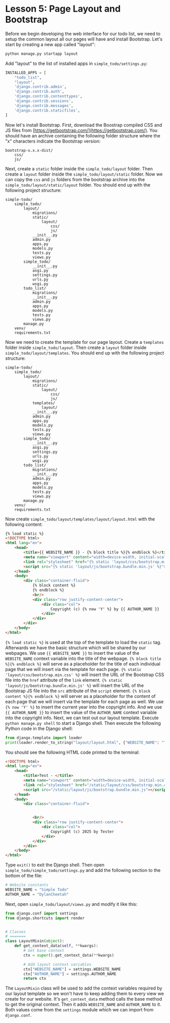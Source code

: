 # Lesson 5: Page Layout and Bootstrap

Before we begin developing the web interface for our todo list, we need to setup the common layout all our pages will have and install Bootstrap. Let's start by creating a new app called "layout":
```sh
python manage.py startapp layout
```

Add "layout" to the list of installed apps in `simple_todo/settings.py`:
```python
INSTALLED_APPS = [
    "todo_list",
    "layout",
    'django.contrib.admin',
    'django.contrib.auth',
    'django.contrib.contenttypes',
    'django.contrib.sessions',
    'django.contrib.messages',
    'django.contrib.staticfiles',
]
```

Now let's install Bootstrap. First, download the Boostrap compiled CSS and JS files from [https://getbootstrap.com/](https://getbootstrap.com/). You should have an archive containing the following folder structure where the "x" characters indicate the Bootstrap version:
```
bootstrap-x.x.x-dist/
    css/
    js/
```

Next, create a `static` folder inside the `simple_todo/layout` folder. Then create a `layout` folder inside the `simple_todo/layout/static` folder. Now we can copy the `css` and `js` folders from the bootstrap archive into the `simple_todo/layout/static/layout` folder. You should end up with the following project structure:
```
simple-todo/
    simple_todo/
        layout/
            migrations/
            static/
                layout/
                    css/
                    js/
            __init__.py
            admin.py
            apps.py
            models.py
            tests.py
            views.py
        simple_todo/
            __init__.py
            asgi.py
            settings.py
            urls.py
            wsgi.py
        todo_list/
            migrations/
            __init__.py
            admin.py
            apps.py
            models.py
            tests.py
            views.py
        manage.py
    venv/
    requirements.txt
```

Now we need to create the template for our page layout. Create a `templates` folder inside `simple_todo/layout`. Then create a `layout` folder inside `simple_todo/layout/templates`. You should end up with the following project structure:
```
simple-todo/
    simple_todo/
        layout/
            migrations/
            static/
                layout/
                    css/
                    js/
            templates/
                layout/
            __init__.py
            admin.py
            apps.py
            models.py
            tests.py
            views.py
        simple_todo/
            __init__.py
            asgi.py
            settings.py
            urls.py
            wsgi.py
        todo_list/
            migrations/
            __init__.py
            admin.py
            apps.py
            models.py
            tests.py
            views.py
        manage.py
    venv/
    requirements.txt
```

Now create `simple_todo/layout/templates/layout/layout.html` with the following content:
```html
{% load static %}
<!DOCTYPE html>
<html lang="en">
    <head>
        <title>{{ WEBSITE_NAME }} - {% block title %}{% endblock %}</title>
        <meta name="viewport" content="width=device-width, initial-scale=1"/>
        <link rel="stylesheet" href="{% static 'layout/css/bootstrap.min.css' %}"/>
        <script src="{% static 'layout/js/bootstrap.bundle.min.js' %}"></script>
    </head>
    <body>
        <div class="container-fluid">
            {% block content %}
            {% endblock %}
            <br/>
            <div class="row justify-content-center">
                <div class="col">
                    Copyright (c) {% now 'Y' %} by {{ AUTHOR_NAME }}
                </div>
            </div>
        </div>
    </body>
</html>
```

`{% load static %}` is used at the top of the template to load the `static` tag. Afterwards we have the basic structure which will be shared by our webpages. We use `{{ WEBSITE_NAME }}` to insert the value of the `WEBSITE_NAME` context variable into the title of the webpage. `{% block title %}{% endblock %}` will serve as a placeholder for the title of each individual page that we will insert via the template for each page. `{% static 'layout/css/bootstrap.min.css' %}` will insert the URL of the Bootstrap CSS file into the `href` attribute of the `link` element. `{% static 'layout/js/bootstrap.bundle.min.js' %}` will insert the URL of the Bootstrap JS file into the `src` attribute of the `script` element. `{% block content %}{% endblock %}` will server as a placeholder for the content of each page that we will insert via the template for each page as well. We use `{% now 'Y' %}` to insert the current year into the copyright info. And we use `{{ AUTHOR_NAME }}` to insert the value of the `AUTHOR_NAME` context variable into the copyright info. Next, we can test out our layout template. Execute `python manage.py shell` to start a Django shell. Then execute the following Python code in the Django shell:
```python
from django.template import loader
print(loader.render_to_string("layout/layout.html", {"WEBSITE_NAME": "Test", "AUTHOR_NAME": "Tester"}))
```

You should see the following HTML code printed to the terminal:
```html
<!DOCTYPE html>
<html lang="en">
    <head>
        <title>Test - </title>
        <meta name="viewport" content="width=device-width, initial-scale=1"/>
        <link rel="stylesheet" href="/static/layout/css/bootstrap.min.css"/>
        <script src="/static/layout/js/bootstrap.bundle.min.js"></script>
    </head>
    <body>
        <div class="container-fluid">


            <br/>
            <div class="row justify-content-center">
                <div class="col">
                    Copyright (c) 2025 by Tester
                </div>
            </div>
        </div>
    </body>
</html>
```

Type `exit()` to exit the Django shell. Then open `simple_todo/simple_todo/settings.py` and add the following section to the bottom of the file:
```python
# Website constants
WEBSITE_NAME = "Simple Todo"
AUTHOR_NAME = "DylanCheetah"
```

Next, open `simple_todo/layout/views.py` and modify it like this:
```python
from django.conf import settings
from django.shortcuts import render


# Classes
# =======
class LayoutMixin(object):
    def get_context_data(self, **kwargs):
        # Get base context
        ctx = super().get_context_data(**kwargs)

        # Add layout context variables
        ctx["WEBSITE_NAME"] = settings.WEBSITE_NAME
        ctx["AUTHOR_NAME"] = settings.AUTHOR_NAME
        return ctx
```

The `LayoutMixin` class will be used to add the context variables required by our layout template so we won't have to keep adding them to every view we create for our website. It's `get_context_data` method calls the base method to get the original context. Then it adds `WEBSITE_NAME` and `AUTHOR_NAME` to it. Both values come from the `settings` module which we can import from `django.conf`.
